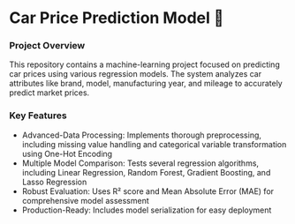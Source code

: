 # Car Price Prediction Model 🚗
### Project Overview
   
 This repository contains a machine-learning project focused on predicting car prices using various regression models. The system analyzes car attributes like brand, model, manufacturing year, and mileage to accurately predict market prices.
    
### Key Features

- Advanced-Data Processing: Implements thorough preprocessing, including missing value handling and categorical variable transformation using One-Hot Encoding
- Multiple Model Comparison: Tests several regression algorithms, including Linear Regression, Random Forest, Gradient Boosting, and Lasso Regression
- Robust Evaluation: Uses R² score and Mean Absolute Error (MAE) for comprehensive model assessment
- Production-Ready: Includes model serialization for easy deployment


